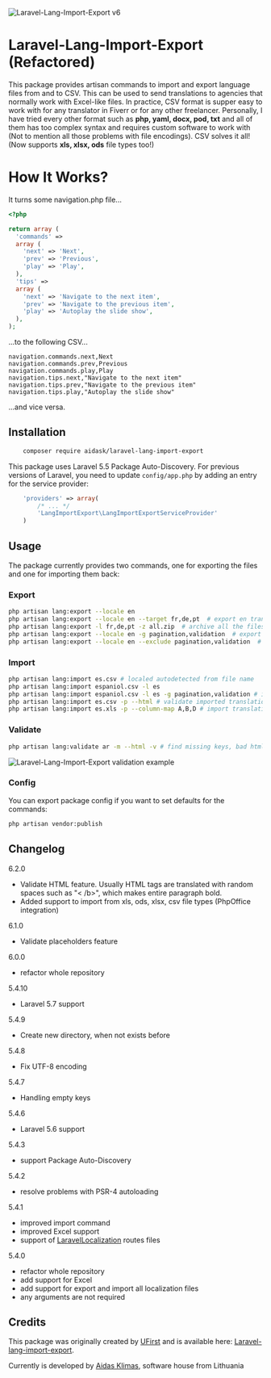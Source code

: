 ![Laravel-Lang-Import-Export v6](https://raw.githubusercontent.com/AidasK/laravel-lang-import-export/master/logo.png)

Laravel-Lang-Import-Export **(Refactored)**
==========================

This package provides artisan commands to import and export language files from and to CSV. This can be used to send translations to agencies that normally work with Excel-like files. In practice, CSV format is supper easy to work with for any translator in Fiverr or for any other freelancer. Personally, I have tried every other format such as **php, yaml, docx, pod, txt** and all of them has too complex syntax and requires custom software to work with (Not to mention all those problems with file encodings). CSV solves it all! (Now supports **xls, xlsx, ods** file types too!)

# How It Works? 

It turns some navigation.php file...

```php
<?php

return array (
  'commands' =>
  array (
    'next' => 'Next',
    'prev' => 'Previous',
    'play' => 'Play',
  ),
  'tips' =>
  array (
    'next' => 'Navigate to the next item',
    'prev' => 'Navigate to the previous item',
    'play' => 'Autoplay the slide show',
  ),
);
```
...to the following CSV...

```CSV
navigation.commands.next,Next
navigation.commands.prev,Previous
navigation.commands.play,Play
navigation.tips.next,"Navigate to the next item"
navigation.tips.prev,"Navigate to the previous item"
navigation.tips.play,"Autoplay the slide show"

```
...and vice versa.

Installation
------------

```sh
    composer require aidask/laravel-lang-import-export
```

This package uses Laravel 5.5 Package Auto-Discovery.
For previous versions of Laravel, you need to update `config/app.php` by adding an entry for the service provider:

```php
    'providers' => array(
        /* ... */
        'LangImportExport\LangImportExportServiceProvider'
    )
```

Usage
-----

The package currently provides two commands, one for exporting the files and one for importing them back:

### Export

```bash
php artisan lang:export --locale en
php artisan lang:export --locale en --target fr,de,pt  # export en translations only missing in fr,de,pt locales. Each in separate files
php artisan lang:export -l fr,de,pt -z all.zip  # archive all the files
php artisan lang:export --locale en -g pagination,validation  # export only cretain groups 
php artisan lang:export --locale en --exclude pagination,validation  # export all files except pagination and validation
```

### Import
```bash
php artisan lang:import es.csv # localed autodetected from file name
php artisan lang:import espaniol.csv -l es
php artisan lang:import espaniol.csv -l es -g pagination,validation # import only cretain groups
php artisan lang:import es.csv -p --html # validate imported translations for missing placeholders and bad html (see below)
php artisan lang:import es.xls -p --column-map A,B,D # import translations from different column. E.g. C column was left with base language
```

### Validate
```bash
php artisan lang:validate ar -m --html -v # find missing keys, bad html and placeholders
```
![Laravel-Lang-Import-Export validation example](https://raw.githubusercontent.com/AidasK/laravel-lang-import-export/master/validation.png)


### Config

You can export package config if you want to set defaults for the commands:
```bash
php artisan vendor:publish
```


Changelog
------------

6.2.0
* Validate HTML feature. Usually HTML tags are translated with random spaces such as "< /b>", which makes entire paragraph bold.
* Added support to import from xls, ods, xlsx, csv file types (PhpOffice integration)

6.1.0
* Validate placeholders feature

6.0.0
* refactor whole repository

5.4.10
* Laravel 5.7 support

5.4.9
* Create new directory, when not exists before

5.4.8
* Fix UTF-8 encoding

5.4.7
*  Handling empty keys

5.4.6
* Laravel 5.6 support

5.4.3
- support Package Auto-Discovery

5.4.2
- resolve problems with PSR-4 autoloading

5.4.1
- improved import command
- improved Excel support
- support of [LaravelLocalization](https://github.com/mcamara/laravel-localization) routes files

5.4.0
- refactor whole repository
- add support for Excel
- add support for export and import all localization files
- any arguments are not required


Credits
------------

This package was originally created by [UFirst](http://github.com/ufirstgroup) and is available here: [Laravel-lang-import-export](https://github.com/ufirstgroup/laravel-lang-import-export).

Currently is developed by [Aidas Klimas](https://klimas.lt/), software house from Lithuania
